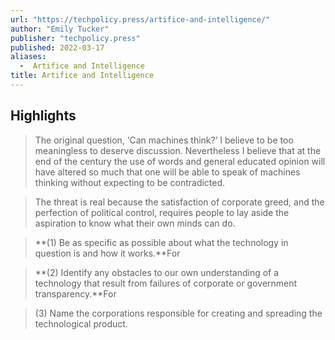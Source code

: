 ```yaml
---
url: "https://techpolicy.press/artifice-and-intelligence/"
author: "Emily Tucker"
publisher: "techpolicy.press"
published: 2022-03-17
aliases:
  -  Artifice and Intelligence
title: Artifice and Intelligence
---
```


## Highlights
> The original question, ‘Can machines think?’ I believe to be too meaningless to deserve discussion. Nevertheless I believe that at the end of the century the use of words and general educated opinion will have altered so much that one will be able to speak of machines thinking without expecting to be contradicted.

> The threat is real because the satisfaction of corporate greed, and the perfection of political control, requires people to lay aside the aspiration to know what their own minds can do.

> **(1) Be as specific as possible about what the technology in question is and how it works.**For

> **(2) Identify any obstacles to our own understanding of a technology that result from failures of corporate or government transparency.**For

> (3) Name the corporations responsible for creating and spreading the technological product.

